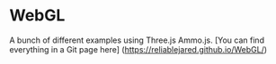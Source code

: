 # WebGL
A bunch of different examples using Three.js Ammo.js.  [You can find everything in a Git page here] (https://reliablejared.github.io/WebGL/)
